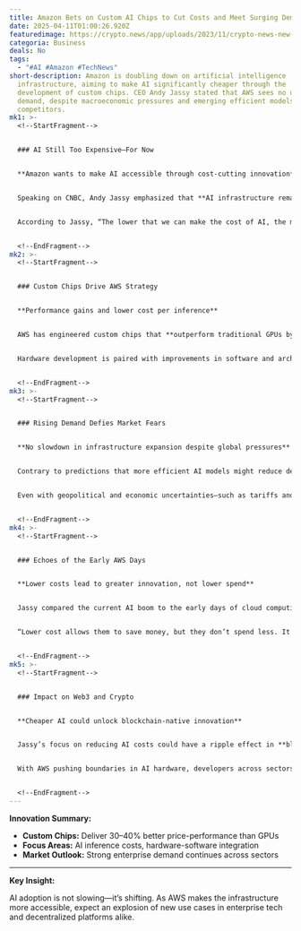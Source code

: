 ```yaml
---
title: Amazon Bets on Custom AI Chips to Cut Costs and Meet Surging Demand
date: 2025-04-11T01:00:26.920Z
featuredimage: https://crypto.news/app/uploads/2023/11/crypto-news-new-generation-of-the-Internet-using-blockchain-and-artificial-intelligence-blurry-background-dark-tones04.webp
categoria: Business
deals: No
tags:
  - "#AI #Amazon #TechNews"
short-description: Amazon is doubling down on artificial intelligence
  infrastructure, aiming to make AI significantly cheaper through the
  development of custom chips. CEO Andy Jassy stated that AWS sees no decline in
  demand, despite macroeconomic pressures and emerging efficient models from
  competitors.
mk1: >-
  <!--StartFragment-->


  ### AI Still Too Expensive—For Now


  **Amazon wants to make AI accessible through cost-cutting innovation**


  Speaking on CNBC, Andy Jassy emphasized that **AI infrastructure remains prohibitively expensive** for many enterprises. AWS is addressing this by building its own AI chips to reduce the cost of inference—the process of generating predictions from trained models.


  According to Jassy, “The lower that we can make the cost of AI, the more customers are going to use it.” His comments suggest that Amazon is focused not just on building infrastructure, but on **making it more efficient and affordable**.


  <!--EndFragment-->
mk2: >-
  <!--StartFragment-->


  ### Custom Chips Drive AWS Strategy


  **Performance gains and lower cost per inference**


  AWS has engineered custom chips that **outperform traditional GPUs by 30% to 40% in price efficiency**, according to Jassy. These chips are central to Amazon’s mission of reducing AI inference costs, which are expected to dominate spending as AI usage scales.


  Hardware development is paired with improvements in software and architecture, allowing Amazon to stay ahead as inference becomes the primary cost burden in enterprise AI workloads.


  <!--EndFragment-->
mk3: >-
  <!--StartFragment-->


  ### Rising Demand Defies Market Fears


  **No slowdown in infrastructure expansion despite global pressures**


  Contrary to predictions that more efficient AI models might reduce demand for new infrastructure, AWS reports **unabated growth**. Jassy dismissed the idea that companies are scaling back on building centers, indicating that the hunger for AI compute remains strong.


  Even with geopolitical and economic uncertainties—such as tariffs and inflation—companies are investing heavily in AI, treating it as a critical part of future competitiveness.


  <!--EndFragment-->
mk4: >-
  <!--StartFragment-->


  ### Echoes of the Early AWS Days


  **Lower costs lead to greater innovation, not lower spend**


  Jassy compared the current AI boom to the early days of cloud computing. Lowering unit costs didn’t reduce total spending—it **unleashed innovation**. The same principle applies today with AI: as costs fall, companies deploy more advanced solutions, expanding their usage.


  “Lower cost allows them to save money, but they don’t spend less. It unleashes them to do more,” he said, underlining the expansive potential once barriers to entry are removed.


  <!--EndFragment-->
mk5: >-
  <!--StartFragment-->


  ### Impact on Web3 and Crypto


  **Cheaper AI could unlock blockchain-native innovation**


  Jassy’s focus on reducing AI costs could have a ripple effect in **blockchain and crypto sectors**, where high compute costs have long been a barrier. More affordable infrastructure may finally enable **on-chain AI applications**, such as autonomous agents and smart analytics.


  With AWS pushing boundaries in AI hardware, developers across sectors could soon have access to powerful, low-cost compute—accelerating adoption in fields where cost has been a bottleneck.


  <!--EndFragment-->
---
```

<!--StartFragment-->

**Innovation Summary:**

* **Custom Chips:** Deliver 30–40% better price-performance than GPUs
* **Focus Areas:** AI inference costs, hardware-software integration
* **Market Outlook:** Strong enterprise demand continues across sectors

- - -

**Key Insight:**

AI adoption is not slowing—it’s shifting. As AWS makes the infrastructure more accessible, expect an explosion of new use cases in enterprise tech and decentralized platforms alike.

<!--EndFragment-->